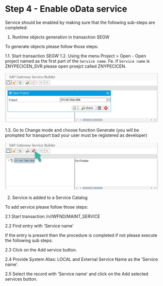 # Step 4 - Enable oData service

Service should be enabled by making sure that the following sub-steps are completed:

1. Runtime objects generation in transaction SEGW

To generate objects please follow those steps:

1.1. Start transaction SEGW
1.2. Using the menu Project > Open - Open project named as the first part of the `Service name`. Fe. if `Service name` is ZNYPECICEN_SVR please open proejct called ZNYPECICEN.

![](res/segw.png)

1.3. Go to Change mode and choose function Generate (you will be prompted for transport bad your user must be registered as developer)

![](res/segw_gen.png)

2. Service is added to a Service Catalog

To add service please follow those steps:

2.1 Start transaction /n/IWFND/MAINT_SERVICE

2.2 Find entry with 'Service name'

If the entry is present then the procedure is completed if not please execute the following sub steps:

2.3 Click on the Add service button.

2.4 Provide System Alias: LOCAL and External Service Name as the 'Service name'.

2.5 Select the record with 'Service name' and click on the Add selected services button.